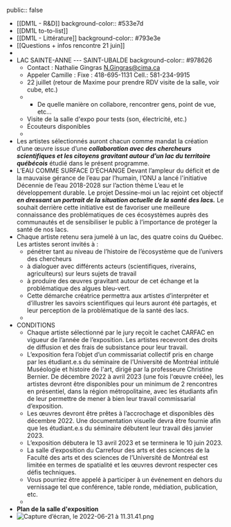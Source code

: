 public:: false

- [[DM1L - R&D]]
  background-color:: #533e7d
- [[DM1L to-to-list]]
- [[DM1L - Littérature]]
  background-color:: #793e3e
- [[Questions + infos rencontre 21 juin]]
-
- LAC SAINTE-ANNE --- SAINT-UBALDE
  background-color:: #978626
	- Contact : Nathalie Gingras [N.Gingras@cima.ca](mailto:N.Gingras@cima.ca)
	- Appeler Camille : Fixe : 418-695-1131 Cell.: 581-234-9915
	- 22 juillet (retour de Maxime pour prendre RDV visite de la salle, voir cube, etc.)
	-
		- De quelle manière on collabore, rencontrer gens, point de vue, etc...
	- Visite de la salle d'expo pour tests (son, électricité, etc.)
	- Écouteurs disponibles
	-
- Les artistes sélectionnés auront chacun comme mandat la création d’une œuvre issue d’une *__collaboration avec des chercheurs scientifiques et les citoyens gravitant autour d’un lac du territoire québécois__* étudié dans le présent programme.
- L’EAU COMME SURFACE D’ÉCHANGE
  Devant l’ampleur du déficit et de la mauvaise gérance de l’eau par l’humain, l’ONU a lancé l'initiative Décennie de l’eau 2018-2028 sur l’action thème L’eau et le développement durable. Le projet Dessine-moi un lac rejoint cet objectif *__en dressant un portrait de la situation actuelle de la santé des lacs.__* Le souhait derrière cette initiative est de favoriser une meilleure connaissance des problématiques de ces écosystèmes auprès des communautés et de sensibiliser le public à l’importance de protéger la santé de nos lacs.
- Chaque artiste retenu sera jumelé à un lac, des quatre coins du Québec. Les artistes seront invités à :
	- pénétrer tant au niveau de l’histoire de l’écosystème que de l’univers des chercheurs
	- à dialoguer avec différents acteurs (scientifiques, riverains, agriculteurs) sur leurs sujets de travail
	- à produire des œuvres gravitant autour de cet échange et la problématique des algues bleu-vert.
	- Cette démarche créatrice permettra aux artistes d’interpréter et d’illustrer les savoirs scientifiques qui leurs auront été partagés, et leur perception de la problématique de la santé des lacs.
	-
- CONDITIONS
	- Chaque artiste sélectionné par le jury reçoit le cachet CARFAC en vigueur de l’année de l’exposition. Les artistes recevront des droits de diffusion et des frais de subsistance pour leur travail.
	- L’exposition fera l’objet d’un commissariat collectif pris en charge par les étudiant.e.s du séminaire de l’Université de Montréal intitulé Muséologie et histoire de l'art, dirigé par la professeure Christine Bernier. De décembre 2022 à avril 2023 (une fois l'œuvre créée), les artistes devront être disponibles pour un minimum de 2 rencontres en présentiel, dans la région métropolitaine, avec les étudiants afin de leur permettre de mener à bien leur travail commissarial d’exposition.
	- Les œuvres devront être prêtes à l’accrochage et disponibles dès décembre 2022. Une documentation visuelle devra être fournie afin que les étudiant.e.s du séminaire débutent leur travail dès janvier 2023.
	- L’exposition débutera le 13 avril 2023 et se terminera le 10 juin 2023.
	- La salle d’exposition du Carrefour des arts et des sciences de la Faculté des arts et des sciences de l’Université de Montréal est limitée en termes de spatialité et les œuvres devront respecter ces défis techniques.
	- Vous pourriez être appelé à participer à un événement en dehors du vernissage tel que conférence, table ronde, médiation, publication, etc.
	-
- __Plan de la salle d'exposition__
- ![Capture d’écran, le 2022-06-21 à 11.31.41.png](../assets/Capture_d’écran,_le_2022-06-21_à_11.31.41_1655825515675_0.png)